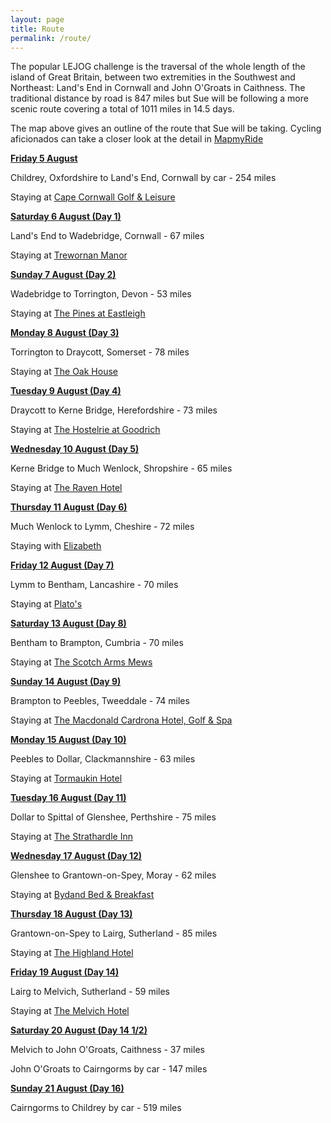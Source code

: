 ```yaml
---
layout: page
title: Route
permalink: /route/
---
```



The popular LEJOG challenge is the traversal of the whole length of the island of Great Britain, between two extremities in the Southwest and Northeast: Land's End in Cornwall and John O'Groats in Caithness. The traditional distance by road is 847 miles but Sue will be following a more scenic route covering a total of 1011 miles in 14.5 days.

The map above gives an outline of the route that Sue will be taking. Cycling aficionados can take a closer look at the detail in [MapmyRide](http://www.mapmyride.com/routes/view/1196775271)

<u><strong>Friday 5 August</strong></u>

Childrey, Oxfordshire to Land's End, Cornwall by car - 254 miles

Staying at [Cape Cornwall Golf & Leisure](http://capecornwallgolfclub.co.uk/)

<u><strong>Saturday 6 August (Day 1)</strong></u>

Land's End to Wadebridge, Cornwall - 67 miles

Staying at [Trewornan Manor](http://www.trewornanmanor.co.uk/)

<u><strong>Sunday 7 August (Day 2)</strong></u>

Wadebridge to Torrington, Devon - 53 miles

Staying at [The Pines at Eastleigh](http://www.thepinesateastleigh.co.uk/)

<u><strong>Monday 8 August (Day 3)</strong></u>

Torrington to Draycott, Somerset - 78 miles

Staying at [The Oak House](www.theoakhousesomerset.com)

<u><strong>Tuesday 9 August (Day 4)</strong></u>

Draycott to Kerne Bridge, Herefordshire - 73 miles

Staying at [The Hostelrie at Goodrich](http://www.thehostelrieatgoodrich.co.uk/)

<u><strong>Wednesday 10 August (Day 5)</strong></u>

Kerne Bridge to Much Wenlock, Shropshire - 65 miles

Staying at [The Raven Hotel](http://www.ravenhotel.com/)

<u><strong>Thursday 11 August (Day 6)</strong></u>

Much Wenlock to Lymm, Cheshire - 72 miles

Staying with [Elizabeth](/friends/)

<u><strong>Friday 12 August (Day 7)</strong></u>

Lymm to Bentham, Lancashire - 70 miles

Staying at [Plato's](http://www.platoskirkbylonsdale.co.uk/)

<u><strong>Saturday 13 August (Day 8)</strong></u>

Bentham to Brampton, Cumbria - 70 miles

Staying at [The Scotch Arms Mews](http://www.thescotcharmsmews.co.uk/)

<u><strong>Sunday 14 August (Day 9)</strong></u>

Brampton to Peebles, Tweeddale - 74 miles

Staying at [The Macdonald Cardrona Hotel, Golf & Spa](http://www.macdonaldhotels.co.uk/our-hotels/macdonald-cardrona-hotel-golf-spa/)

<u><strong>Monday 15 August (Day 10)</strong></u>

Peebles to Dollar, Clackmannshire - 63 miles

Staying at [T](__notset__)[ormaukin Hotel](www.tormaukinhotel.co.uk)

<u><strong>Tuesday 16 August (Day 11)</strong></u>

Dollar to Spittal of Glenshee, Perthshire - 75 miles

Staying at [The Strathardle Inn](http://strathardleinn.co.uk/)

<u><strong>Wednesday 17 August (Day 12)</strong></u>

Glenshee to Grantown-on-Spey, Moray - 62 miles

Staying at [Bydand Bed & Breakfast](www.highlandbnb.co.uk)

<u><strong>Thursday 18 August (Day 13)</strong></u>

Grantown-on-Spey to Lairg, Sutherland - 85 miles

Staying at [The Highland Hotel](http://www.highland-hotel.co.uk/)

<u><strong>Friday 19 August (Day 14)</strong></u>

Lairg to Melvich, Sutherland - 59 miles

Staying at [The Melvich Hotel](http://www.melvichhotel.co.uk/)

<u><strong>Saturday 20 August (Day 14 1/2)</strong></u>

Melvich to John O'Groats, Caithness - 37 miles

John O'Groats to Cairngorms by car - 147 miles

<u><strong>Sunday 21 August (Day 16)</strong></u>

Cairngorms to Childrey by car - 519 miles
